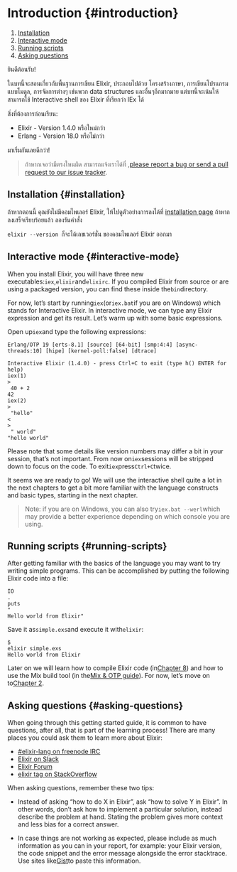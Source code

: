 # 

# Introduction {#introduction}

1. [Installation](http://elixir-lang.org/getting-started/introduction.html#installation)
2. [Interactive mode](http://elixir-lang.org/getting-started/introduction.html#interactive-mode)
3. [Running scripts](http://elixir-lang.org/getting-started/introduction.html#running-scripts)
4. [Asking questions](http://elixir-lang.org/getting-started/introduction.html#asking-questions)

ยินดีต้อนรับ!

ในบทนี้จะสอนเกี่ยวกับพื้นฐานการเขียน Elixir, ประกอบไปด้วย โครงสร้างภาษา, การเขียนโปรแกรมแบบโมดูล, การจัดการต่างๆ เช่นพวก data structures และอื่นๆอีกมากมาย  แต่บทนี้จะเน้นให้สามารถใช้ Interactive shell ของ Elixir ที่เรียกว่า IEx ได้

สิ่งที่ต้องการก่อนเรียน:

* Elixir - Version 1.4.0 หรือใหม่กว่า
* Erlang - Version 18.0 หรือไม่กว่า

มาเริ่มกันเลยดีกว่า!

> ถ้าหากเจอว่ามีตรงใหนผิด สามารถแจ้งเราได้ที่ ,[please report a bug or send a pull request to our issue tracker](https://github.com/elixir-lang/elixir-lang.github.com).

## Installation {#installation}



ถ้าหากตอนนี้ คุณยังไม่มีคอมไพเลอร์ Elixir, ให้ไปดูตัวอย่างการลงได้ที่ [installation page](http://elixir-lang.org/install.html) ถ้าหากลงเสร็จเรียบร้อยแล้ว ลองรันคำสั่ง 

`elixir --version `ก็จะได้เลขเวอร์ชั่น ของคอมไพเลอร์ Elixir ออกมา

## Interactive mode {#interactive-mode}

When you install Elixir, you will have three new executables:`iex`,`elixir`and`elixirc`. If you compiled Elixir from source or are using a packaged version, you can find these inside the`bin`directory.

For now, let’s start by running`iex`\(or`iex.bat`if you are on Windows\) which stands for Interactive Elixir. In interactive mode, we can type any Elixir expression and get its result. Let’s warm up with some basic expressions.

Open up`iex`and type the following expressions:

```
Erlang/OTP 19 [erts-8.1] [source] [64-bit] [smp:4:4] [async-threads:10] [hipe] [kernel-poll:false] [dtrace]

Interactive Elixir (1.4.0) - press Ctrl+C to exit (type h() ENTER for help)
iex(1)
>
 40 + 2
42
iex(2)
>
 "hello" 
<
>
 " world"
"hello world"

```

Please note that some details like version numbers may differ a bit in your session, that’s not important. From now on`iex`sessions will be stripped down to focus on the code. To exit`iex`press`Ctrl+C`twice.

It seems we are ready to go! We will use the interactive shell quite a lot in the next chapters to get a bit more familiar with the language constructs and basic types, starting in the next chapter.

> Note: if you are on Windows, you can also try`iex.bat --werl`which may provide a better experience depending on which console you are using.

## Running scripts {#running-scripts}

After getting familiar with the basics of the language you may want to try writing simple programs. This can be accomplished by putting the following Elixir code into a file:

```
IO
.
puts
"
Hello world from Elixir"
```

Save it as`simple.exs`and execute it with`elixir`:

```
$ 
elixir simple.exs
Hello world from Elixir

```

Later on we will learn how to compile Elixir code \(in[Chapter 8](http://elixir-lang.org/getting-started/modules-and-functions.html)\) and how to use the Mix build tool \(in the[Mix & OTP guide](http://elixir-lang.org/getting-started/mix-otp/introduction-to-mix.html)\). For now, let’s move on to[Chapter 2](http://elixir-lang.org/getting-started/basic-types.html).

## Asking questions {#asking-questions}

When going through this getting started guide, it is common to have questions, after all, that is part of the learning process! There are many places you could ask them to learn more about Elixir:

* [\#elixir-lang on freenode IRC](irc://irc.freenode.net/elixir-lang)
* [Elixir on Slack](https://elixir-slackin.herokuapp.com/)
* [Elixir Forum](http://elixirforum.com/)
* [elixir tag on StackOverflow](https://stackoverflow.com/questions/tagged/elixir)

When asking questions, remember these two tips:

* Instead of asking “how to do X in Elixir”, ask “how to solve Y in Elixir”. In other words, don’t ask how to implement a particular solution, instead describe the problem at hand. Stating the problem gives more context and less bias for a correct answer.

* In case things are not working as expected, please include as much information as you can in your report, for example: your Elixir version, the code snippet and the error message alongside the error stacktrace. Use sites like[Gist](https://gist.github.com/)to paste this information.



